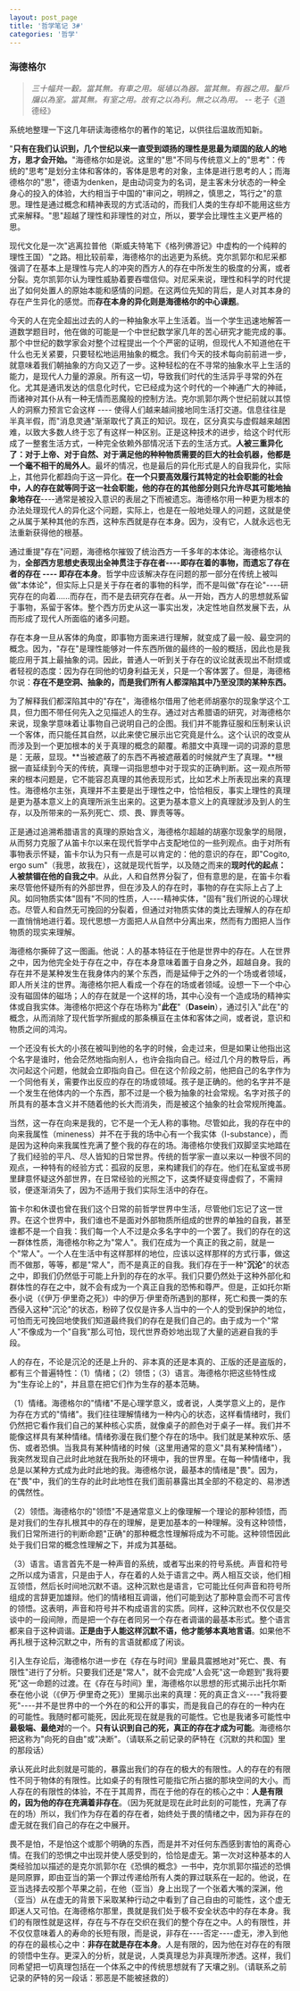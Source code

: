 ```yaml
---
layout: post_page
title: '哲学笔记 3#'
categories: '哲学'
---
```


### 海德格尔

> _三十幅共一轂。當其無。有車之用。埏埴以為器。當其無。有器之用。鑿戶牖以為室。當其無。有室之用。故有之以為利。無之以為用。_ -- 老子《道德经》

系统地整理一下这几年研读海德格尔的著作的笔记，以供往后温故而知新。

<!-- break -->

 "**只有在我们认识到，几个世纪以来一直受到颂扬的理性是思最为顽固的敌人的地方，思才会开始。**"海德格尔如是说。这里的"思"不同与传统意义上的"思考"：传统的"思考"是划分主体和客体的，客体是思考的对象，主体是进行思考的人；而海德格尔的"思"，德语为denken，是由动词变为的名词，是主客未分状态的一种全身心的投入的体验，大约相当于中国的"审问之，明辨之，慎思之，笃行之"的意思。理性是通过概念和精神表现的方式活动的，而我们人类的生存却不能用这些方式来解释。"思"超越了理性和非理性的对立，所以，要学会比理性主义更严格的思。

现代文化是一次"逃离拉普他（斯威夫特笔下《格列佛游记》中虚构的一个纯粹的理性王国）"之路。相比较前辈，海德格尔的出逃更为系统。克尔凯郭尔和尼采都强调了在基本上是理性与完人的冲突的西方人的存在中所发生的极度的分离，或者分裂。克尔凯郭尔认为理性威胁着要吞噬信仰。对尼采来说，理性和科学的时代提出了如何处置人的原始本能和感情的问题。在这两位先知的背后，是人对其本身的存在产生异化的感觉。而**存在本身的异化则是海德格尔的中心课题**。

今天的人在完全超出过去的人的一种抽象水平上生活着。当一个学生迅速地解答一道数学题目时，他在做的可能是一个中世纪数学家几年的苦心研究才能完成的事。那个中世纪的数学家会对整个过程提出一个个严密的证明，但现代人不知道他在干什么也无关紧要，只要轻松地运用抽象的概念。我们今天的技术每向前前进一步，就意味着我们朝抽象的方向又迈了一步。这种轻松的在不寻常的抽象水平上生活的能力，是现代人力量的源泉。所有这一切，导致我们时代的生活异乎寻常的外在化。尤其是通讯发达的信息化时代，它已经成为这个时代的一个神通广大的神祗，而诸神对其仆从有一种无情而恶魔般的控制方法。克尔凯郭尔两个世纪前就以其惊人的洞察力预言它会这样 ---- 使得人们越来越间接地同生活打交道。信息往往是半真半假，而"消息灵通"渐渐取代了真正的知识。现在，区分真实与虚假越来越困难，以致大多数人终于忘了有这样一种区别。正是这种技术的进步，给这个时代形成了一整套生活方式，一种完全依赖外部情况活下去的生活方式。**人被三重异化了：对于上帝、对于自然、对于满足他的种种物质需要的巨大的社会机器，他都是一个毫不相干的局外人**。最坏的情况，也是最后的异化形式是人的自我异化，实际上，其他异化都趋向于这一异化。**在一个只要高效履行其特定的社会职能的社会中，人的存在就等同于这一社会职能，他的存在的其他部分则只允许尽其可能地抽象地存在**----通常是被投入意识的表层之下而被遗忘。海德格尔用一种更为根本的办法处理现代人的异化这个问题，实际上，也是在一般地处理人的问题，这就是使之从属于某种其他的东西，这种东西就是存在本身。因为，没有它，人就永远也无法重新获得他的根基。

通过重提"存在"问题，海德格尔摧毁了统治西方一千多年的本体论。海德格尔认为，**全部西方思想史表现出全神贯注于存在者----即存在着的事物，而遗忘了存在者的存在 ---- 即存在本身**。哲学中应该解决存在问题的那一部分在传统上被叫做"本体论"，但实际上只是关于存在者的事物的科学，而不是叫做"存在论"----研究存在的向着......而存在，而不是去研究存在者。从一开始，西方人的思想就系留于事物，系留于客体。整个西方历史从这一事实出发，决定性地自然发展下去，从而形成了现代人所面临的诸多问题。

存在本身一旦从客体的角度，即事物方面来进行理解，就变成了最一般、最空洞的概念。因为，"存在"是理性能够对一件东西所做的最终的一般的概括，因此也是我能应用于其上最抽象的词。因此，普通人一听到关于存在的议论就表现出不耐烦或者轻视的态度：因为存在同他的切身利益无关，只是一个客体罢了。但是，海德格尔说：**存在不是空洞、抽象的，而是我们所有人都深陷其中乃至没顶的某种东西。**

为了解释我们都深陷其中的"存在"，海德格尔借用了他老师胡塞尔的现象学这个工具，但力图不带任何先入之见描述人的生存。通过对古希腊语的研究，对海德格尔来说，现象学意味着让事物自己说明自己的企图。我们并不能靠征服和压制来认识一个客体，而只能任其自然，以此来使它展示出它究竟是什么。这个认识的改变从而涉及到一个更加根本的关于真理的概念的颠覆。希腊文中真理一词的词源的意思是：无蔽，显现。**当被遮蔽了的东西不再被遮蔽着的时候就产生了真理。**根据一直延续到今天的传统，真理一词指思想中对于现实的正确判断。这一观点所带来的根本问题是，它不能容忍真理的其他表现形式，比如艺术上所表现出来的真理性。海德格尔主张，真理并不主要是出于理性之中，恰恰相反，事实上理性的真理是更为基本意义上的真理所派生出来的。这更为基本意义上的真理就涉及到人的生存，以及所带来的一系列死亡、烦、畏、罪责等等。

正是通过追溯希腊语言的真理的原始含义，海德格尔超越的胡塞尔现象学的局限，从而努力克服了从笛卡尔以来在现代哲学中占支配地位的一些列观点。由于对所有事物表示怀疑，笛卡尔认为只有一点是可以肯定的：他的意识的存在，即"Cogito, ergo sum"（我思，故我在），这就是现代哲学，以及随之而来的**现时代的起点：人被禁锢在他的自我之中**。从此，人和自然界分裂了，但有意思的是，在笛卡尔看来尽管他怀疑所有的外部世界，但在涉及人的存在时，事物的存在实际上占了上风。如同物质实体"固有"不同的性质，人----精神实体，"固有"我们所说的心理状态。尽管人和自然无可挽回的分裂着，但通过对物质实体的类比去理解人的存在却一直悄悄地进行着。现代思想一方面把人从自然中分离出来，然而有力图把人当作物质的现实来理解。

海德格尔撕碎了这一图画。他说：人的基本特征在于他是世界中的存在。人在世界之中，因为他完全处于存在之中，存在本身意味着置于自身之外，超越自身。我的存在并不是某种发生在我身体内的某个东西，而是延伸于之外的一个场或者领域，即人所关注的世界。海德格尔把人看成一个存在的场或者领域。设想一下一个中心没有磁固体的磁场；人的存在就是一个这样的场，其中心没有一个造成场的精神实体或自我实体。海德格尔把这个存在场称为"**此在**"（**Dasein**），通过引入"此在"的概念，从而消除了现代哲学所掘成的那条横亘在主体和客体之间，或者说，意识和物质之间的鸿沟。

一个还没有长大的小孩在被叫到他的名字的时候，会走过来，但是如果让他指出这个名字是谁时，他会茫然地指向别人，也许会指向自己。经过几个月的教导后，再次问起这个问题，他就会立即指向自己。但在这个阶段之前，他把自己的名字作为一个同他有关，需要作出反应的存在的场或领域。孩子是正确的。他的名字并不是一个发生在他体内的一个东西，那不过是一个极为抽象的社会常规。名字对孩子的所具有的基本含义并不随着他的长大而消失，而是被这个抽象的社会常规所掩盖。

当然，这一存在向来是我的，它不是一个无人称的事物。尽管如此，我的存在中的向来我属性（mineness）并不在于我的场中心有一个我实体（I-substance），而是因为这种向来我属性充满了整个我的存在的场。海德格尔使我们双脚坚实地踏在了我们经验的平凡、尽人皆知的日常世界。传统的哲学家一直以来以一种很不同的观点，一种特有的经验方式：孤寂的反思，来构建我们的存在。他们在私室或书房里肆意怀疑这外部世界，在日常经验的光照之下，这类怀疑变得虚假了，不需辩驳，便逐渐消失了，因为不适用于我们实际生活中的存在。

笛卡尔和休谟也曾在我们这个日常的前哲学世界中生活，尽管他们忘记了这一世界。在这个世界中，我们谁也不是面对外部物质所组成的世界的单独的自我，甚至谁都不是一个自我：我们每一个人不过是众多名字中的一个罢了。我们的存在的这一群体性质，海德格尔称之为"常人"。我们在成为一个真正的我之前，就是一个"常人"。一个人在生活中有这样那样的地位，应该以这样那样的方式行事，做这而不做那，等等，都是"常人"，而不是真正的自我。我们存在于一种"**沉沦**"的状态之中，即我们仍然低于可能上升到的存在的水平。我们只要仍然处于这种外部化和群体性的存在之中，就不会有成为一个真正自我的恐怖和尊严。但是，正如托尔斯泰小说（《伊万·伊里奇之死》）中的伊万·伊里奇所遇到的那样，死亡和畏一类的东西侵入这种"沉沦"的状态，粉碎了仅仅是许多人当中的一个人的受到保护的地位，可怕而无可挽回地使我们知道最终我们的存在是我们自己的。由于成为一个"常人"不像成为一个"自我"那么可怕，现代世界奇妙地出现了大量的逃避自我的手段。

人的存在，不论是沉沦的还是上升的、非本真的还是本真的、正版的还是盗版的，都有三个普遍特性：（1）情绪；（2）领悟；（3）语言。海德格尔把这些特性成为"生存论上的"，并且意在把它们作为生存的基本范畴。

（1）情绪。海德格尔的"情绪"不是心理学意义，或者说，人类学意义上的，是作为存在方式的"情绪"。我们往往理解情绪为一种内心的状态，这样看情绪时，我们仍然把它看作我们自己的某种核心实质，就像桌子的颜色对于桌子一样。我们并不能像这样具有某种情绪。情绪弥漫在我们整个存在的场中。我们就是某种欢乐、感伤、或者恐惧。当我具有某种情绪的时候（这里用通常的意义"具有某种情绪"），我突然发现自己此时此地就在我所处的环境中，我的世界里。在每一种情绪中，我总是以某种方式成为此时此地的我。海德格尔说，最基本的情绪是"畏"。因为，在"畏"中，我们的生存的此时此地性在我们面前暴露出其全部的不稳定的、易渗透的偶然性。

（2）领悟。海德格尔的"领悟"不是通常意义上的像理解一个理论的那种领悟，而是对我们的生存扎根其中的存在的理解，是更加基本的一种理解。没有这种领悟，我们日常所进行的判断命题"正确"的那种概念性理解将成为不可能。这种领悟因此处于我们日常的概念性理解之下，并成为其基础。

（3）语言。语言首先不是一种声音的系统，或者写出来的符号系统。声音和符号之所以成为语言，只是由于人，存在着的人处于语言之中。两人相互交谈，他们相互领悟，然后长时间地沉默不语。这种沉默也是语言，它可能比任何声音和符号所组成的言辞更加雄辩。他们的情绪相互调谐，他们可能到达了那种意会而不可言传的领悟。这表明，声音和符号并不构成语言的实质。同样，这种沉默也不仅仅是交谈中的一段间隙，而是把一个存在者同另一个存在者调谐的最基本形式。整个语言都来自于这种调谐。**正是由于人能这样沉默不语，他才能够本真地言语**。如果他不再扎根于这种沉默之中，所有的言语就都成了闲谈。

引入生存论后，海德格尔进一步在《存在与时间》里最具震撼地对"死亡、畏、有限性"进行了分析。只要我们还是"常人"，就不会完成"人会死"这一命题到"我将要死"这一命题的过渡。在《存在与时间》里，海德格尔以思想的形式揭示出托尔斯泰在他小说（《伊万·伊里奇之死》）里揭示出来的真理：死的真正含义----"我将要死"----并不是世界中的一个外在的和公开的事实，而是我自己的存在的一种内在的可能性。我随时都可能死，因此死现在就是我的可能性。它也是我诸多可能性中**最极端、最绝对**的一个。**只有认识到自己的死，真正的存在才成为可能**。海德格尔把这称为"向死的自由"或"决断"。（请联系之前记录的萨特在《沉默的共和国》里的那段话）

承认死此时此刻就是可能的，暴露出我们的存在的极大的有限性。人的存在的有限性不同于物体的有限性。比如桌子的有限性可能指它所占据的那块空间的大小。而人存在的有限性的体验，不在于其周界，而在于他的存在的核心之中：**人是有限的，因为他的存在充满着非存在**。（因为死就是现在此时此刻的可能性，充满了存在的场）所以，我们作为存在着的存在者，始终处于畏的情绪之中，因为非存在的虚无就在我们自己的存在之中展开。

畏不是怕，不是怕这个或那个明确的东西，而是并不对任何东西感到害怕的离奇心情。在我们的恐惧之中出现并使人感受到的，恰恰是虚无。第一次对这种基本的人类经验加以描述的是克尔凯郭尔在《恐惧的概念》一书中，克尔凯郭尔描述的恐惧是同原罪，即由亚当的第一个罪过传递给所有人类的罪过联系在一起的。他说，在亚当选择去咬那个苹果之前，在他（亚当）身上出现了一个张着大嘴的深渊，他（亚当）从在虚无的背景下采取某种行动之中看到了自己自由的可能性，这个虚无即迷人又可怕。在海德格尔那里，畏就是我们处于极不安全状态中的存在本身。我们的有限性就是这样，存在与不存在交织在我们的整个存在之中。人的有限性，并不仅仅意味着人的寿命的长短有限，而是说，非存在----否定----虚无，渗入到他的存在的最核心之中：**非存在就是存在本身**。人是有限的，因为他在对存在的有限的领悟中生存。更深入的分析，就是说，人类真理总为非真理所渗透。这样，我们同希望把一切真理包括在一个体系之中的传统思想就有了天壤之别。（请联系之前记录的萨特的另一段话：邪恶是不能被拯救的）

